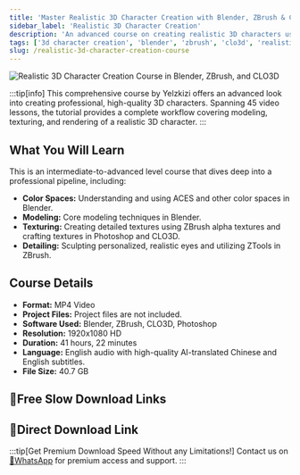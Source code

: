 ```yaml
---
title: 'Master Realistic 3D Character Creation with Blender, ZBrush & CLO3D'
sidebar_label: 'Realistic 3D Character Creation'
description: 'An advanced course on creating realistic 3D characters using Blender, ZBrush, and CLO3D, covering modeling, texturing, and rendering.'
tags: ['3d character creation', 'blender', 'zbrush', 'clo3d', 'realistic character', '3d modeling', 'texturing', 'rendering']
slug: /realistic-3d-character-creation-course
---
```


![Realistic 3D Character Creation Course in Blender, ZBrush, and CLO3D](/img/blender-realistic-3d-character-creation.jpg)

:::tip[info]
This comprehensive course by Yelzkizi offers an advanced look into creating professional, high-quality 3D characters. Spanning 45 video lessons, the tutorial provides a complete workflow covering modeling, texturing, and rendering of a realistic 3D character.
:::

## What You Will Learn

This is an intermediate-to-advanced level course that dives deep into a professional pipeline, including:

-   **Color Spaces:** Understanding and using ACES and other color spaces in Blender.
-   **Modeling:** Core modeling techniques in Blender.
-   **Texturing:** Creating detailed textures using ZBrush alpha textures and crafting textures in Photoshop and CLO3D.
-   **Detailing:** Sculpting personalized, realistic eyes and utilizing ZTools in ZBrush.

## Course Details

-   **Format:** MP4 Video
-   **Project Files:** Project files are not included.
-   **Software Used:** Blender, ZBrush, CLO3D, Photoshop
-   **Resolution:** 1920x1080 HD
-   **Duration:** 41 hours, 22 minutes
-   **Language:** English audio with high-quality AI-translated Chinese and English subtitles.
-   **File Size:** 40.7 GB

## 🐌Free Slow Download Links
## 🚀Direct Download Link
:::tip[Get Premium Download Speed Without any Limitations!]
Contact us on [💬WhatsApp](https://wa.me/+8613237610083) for premium  access and support.
:::